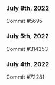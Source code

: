 ### July 8th, 2022

Commit #5695

### July 5th, 2022

Commit #314353


### July 4th, 2022

Commit #72281
